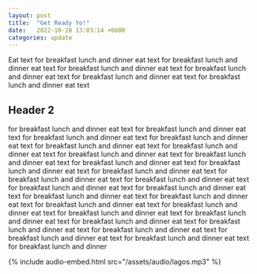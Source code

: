 ```yaml
---
layout: post
title:  "Get Ready Yo!"
date:   2022-10-28 13:03:14 +0800
categories: update
---
```




Eat text for breakfast lunch and dinner eat text for breakfast lunch and dinner eat text for breakfast lunch and dinner eat text for breakfast lunch and dinner eat text for breakfast lunch and dinner eat text for breakfast lunch and dinner eat text 

## Header 2
for breakfast lunch and dinner eat text for breakfast lunch and dinner eat text for breakfast lunch and dinner eat text for breakfast lunch and dinner eat text for breakfast lunch and dinner eat text for breakfast lunch and dinner eat text for breakfast lunch and dinner eat text for breakfast lunch and dinner eat text for breakfast lunch and dinner eat text for breakfast lunch and dinner eat text for breakfast lunch and dinner eat text for breakfast lunch and dinner eat text for breakfast lunch and dinner eat text for breakfast lunch and dinner eat text for breakfast lunch and dinner eat text for breakfast lunch and dinner eat text for breakfast lunch and dinner eat text for breakfast lunch and dinner eat text for breakfast lunch and dinner eat text for breakfast lunch and dinner eat text for breakfast lunch and dinner eat text for breakfast lunch and dinner eat text for breakfast lunch and dinner eat text for breakfast lunch and dinner eat text for breakfast lunch and dinner eat text for breakfast lunch and dinner eat text for breakfast lunch and dinner 

{% include audio-embed.html src="/assets/audio/lagos.mp3" %}
